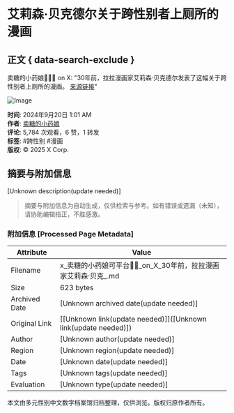 # 艾莉森·贝克德尔关于跨性别者上厕所的漫画

## 正文 { data-search-exclude }


卖糖的小药娘🏳️‍⚧️🍥 on X: "30年前，拉拉漫画家艾莉森·贝克德尔发表了这幅关于跨性别者上厕所的漫画。 [来源链接](https://t.co/AOvOrdXFCc)" 

![Image](https://pbs.twimg.com/media/GX4ZZP2aUAIMcTJ?format=jpg&name=small)

**时间**: 2024年9月20日 1:01 AM  
**作者**: [卖糖的小药娘](https://twitter.com/qibao269)  
**评论**: 5,784 次观看，6 赞，1 转发  
**标签**: #跨性别 #漫画  
**版权**: © 2025 X Corp.
<!-- tcd_original_link https://x.com/zhan440/status/1836933628183597421 -->


## 摘要与附加信息

<!-- tcd_abstract -->
[Unknown description(update needed)]
<!-- tcd_abstract_end -->

> 摘要与附加信息为自动生成，仅供检索与参考。如有错误或遗漏（未知），请协助编辑指正，不胜感激。

### 附加信息 [Processed Page Metadata]

| Attribute       | Value                                  |
|-----------------|----------------------------------------|
| Filename        | x_卖糖的小药娘可平台🏳️‍⚧️_on_X_30年前，拉拉漫画家艾莉森·贝克_.md                             |
| Size            | 623 bytes                           |
| Archived Date   | [Unknown archived date(update needed)]                             |
| Original Link   | [[Unknown link(update needed)]]([Unknown link(update needed)])                       |
| Author          | [Unknown author(update needed)]                               |
| Region          | [Unknown region(update needed)]                               |
| Date            | [Unknown date(update needed)]                                 |
| Tags            | [Unknown tags(update needed)]                                 |
| Evaluation            | [Unknown type(update needed)]                                 |
<!-- tcd_table_end -->

本文由多元性别中文数字档案馆归档整理，仅供浏览。版权归原作者所有。
